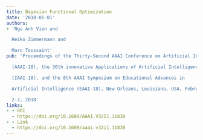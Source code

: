 ```yaml
---
title: Bayesian Functional Optimization
date: '2018-01-01'
authors:
- 'Ngo Anh Vien and

  Heiko Zimmermann and

  Marc Toussaint'
pub: 'Proceedings of the Thirty-Second AAAI Conference on Artificial Intelligence,

  (AAAI-18), the 30th innovative Applications of Artificial Intelligence

  (IAAI-18), and the 8th AAAI Symposium on Educational Advances in

  Artificial Intelligence (EAAI-18), New Orleans, Louisiana, USA, February

  2-7, 2018'
links:
- - DOI
  - https://doi.org/10.1609/AAAI.V32I1.11830
- - Link
  - https://doi.org/10.1609/aaai.v32i1.11830
---
```

